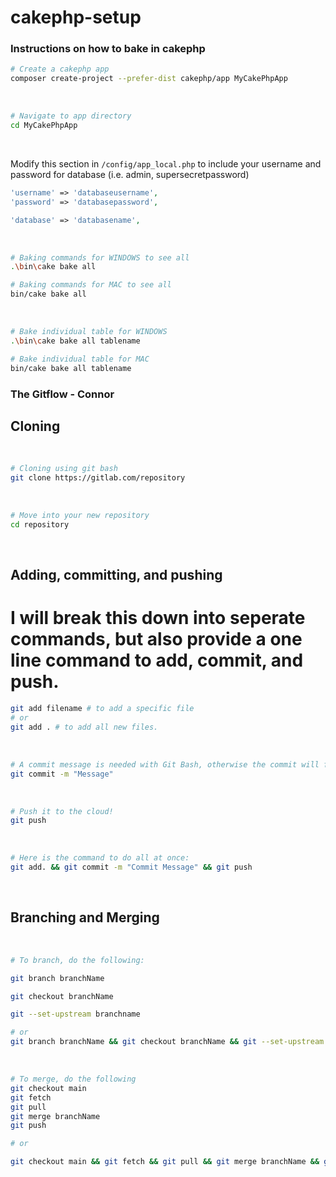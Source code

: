# cakephp-setup

### Instructions on how to bake in cakephp

```bash
# Create a cakephp app
composer create-project --prefer-dist cakephp/app MyCakePhpApp
```

<br>

```bash
# Navigate to app directory
cd MyCakePhpApp
```

<br>

Modify this section in `/config/app_local.php` to include your username and password for database (i.e. admin, supersecretpassword)

```php
'username' => 'databaseusername',
'password' => 'databasepassword',

'database' => 'databasename',

```

<br>

```bash
# Baking commands for WINDOWS to see all
.\bin\cake bake all

# Baking commands for MAC to see all
bin/cake bake all
```

<br>

```bash
# Bake individual table for WINDOWS
.\bin\cake bake all tablename

# Bake individual table for MAC
bin/cake bake all tablename
```

### The Gitflow - Connor
## Cloning
<br>

```bash
# Cloning using git bash
git clone https://gitlab.com/repository
```
<br>

```bash
# Move into your new repository
cd repository
```

<br>

## Adding, committing, and pushing
# I will break this down into seperate commands, but also provide a one line command to add, commit, and push.

```bash
git add filename # to add a specific file
# or
git add . # to add all new files.
```

<br>

```bash
# A commit message is needed with Git Bash, otherwise the commit will fail.
git commit -m "Message"
```

<br>

```bash
# Push it to the cloud!
git push
```

<br>

```bash
# Here is the command to do all at once:
git add. && git commit -m "Commit Message" && git push
```

<br>

## Branching and Merging

<br>

```bash
# To branch, do the following:

git branch branchName

git checkout branchName

git --set-upstream branchname

# or
git branch branchName && git checkout branchName && git --set-upstream branchname
```

<br>

```bash
# To merge, do the following
git checkout main
git fetch
git pull
git merge branchName
git push

# or

git checkout main && git fetch && git pull && git merge branchName && git push
```
